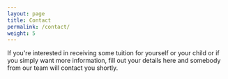 ```yaml
---
layout: page
title: Contact
permalink: /contact/
weight: 5
---
```


If you're interested in receiving some tuition for yourself or your child or if you simply want more information, fill out your details here and somebody from our team will contact you shortly.
